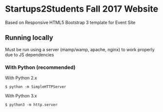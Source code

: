# Startups2Students Fall 2017 Website
Based on Responsive HTML5 Bootstrap 3 template for Event Site

## Running locally
Must be run using a server (mamp/wamp, apache, nginx) to work properly due to JS dependencies

### With Python (recommended)
With Python 2.x
```shell
$ python -m SimpleHTTPServer
```
With Python 3.x
```shell
$ python3 -m http.server
```


